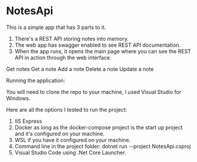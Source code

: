 # NotesApi

This is a simple app that has 3 parts to it.

1)  There's a REST API storing notes into memory.
2)  The web app has swagger enabled to see REST API documentation.
3)  When the app runs, it opens the main page where you can see the REST API in action through the web interface.

  Get notes
  Get a note
  Add a note
  Delete a note
  Update a note

Running the application:

You will need to clone the repo to your machine, I used Visual Studio for Windows.

Here are all the options I tested to run the project:

1)  IIS Express
2)  Docker as long as the docker-compose project is the start up project and it's configured on your machine.
3)  WSL if you have it configured on your machine.
4)  Command line in the project folder: dotnet run --project NotesApi.csproj
5)  Visual Studio Code using .Net Core Launcher.
